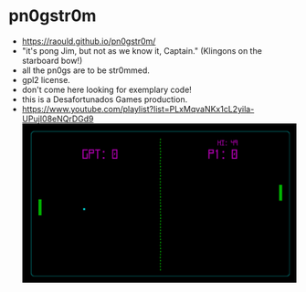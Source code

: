 # pn0gstr0m
* https://raould.github.io/pn0gstr0m/
* "it's pong Jim, but not as we know it, Captain." (Klingons on the starboard bow!)
* all the pn0gs are to be str0mmed.
* gpl2 license.
* don't come here looking for exemplary code!
* this is a Desafortunados Games production.
* https://www.youtube.com/playlist?list=PLxMqvaNKx1cL2yila-UPujI08eNQrDGd9
![pn0g](./pn0g.PNG)
